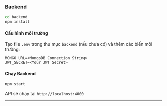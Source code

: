 ### Backend
```bash
cd backend
npm install
```

#### Cấu hình môi trường
Tạo file `.env` trong thư mục `backend` (nếu chưa có) và thêm các biến môi trường:
```
MONGO_URL=<MongoDB Connection String>
JWT_SECRET=<Your JWT Secret>
```

#### Chạy Backend
```bash
npm start
```
API sẽ chạy tại `http://localhost:4000`.

---

